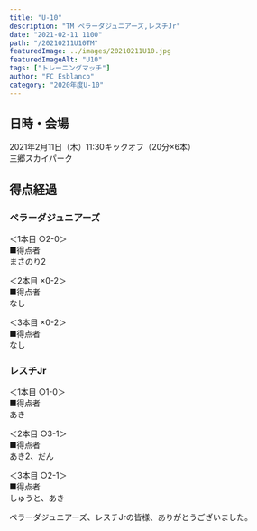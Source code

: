 ```yaml
---
title: "U-10"
description: "TM ペラーダジュニアーズ,レスチJr"
date: "2021-02-11 1100"
path: "/20210211U10TM"
featuredImage: ../images/20210211U10.jpg
featuredImageAlt: "U10"
tags: ["トレーニングマッチ"]
author: "FC Esblanco"
category: "2020年度U-10"
---
```


## 日時・会場

2021年2月11日（木）11:30キックオフ（20分×6本）<br>
三郷スカイパーク


## 得点経過

### ペラーダジュニアーズ

＜1本目 ○2-0＞<br>
■得点者<br>
まさのり2

＜2本目 ×0-2＞<br>
■得点者<br>
なし

＜3本目 ×0-2＞<br>
■得点者<br>
なし

### レスチJr

＜1本目 ○1-0＞<br>
■得点者<br>
あき

＜2本目 ○3-1＞<br>
■得点者<br>
あき2、だん

＜3本目 ○2-1＞<br>
■得点者<br>
しゅうと、あき

ペラーダジュニアーズ、レスチJrの皆様、ありがとうございました。
